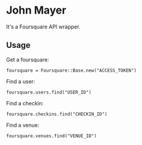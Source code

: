 # John Mayer

It's a Foursquare API wrapper.

## Usage

Get a foursquare:

    foursquare = Foursquare::Base.new("ACCESS_TOKEN")

Find a user:

    foursquare.users.find("USER_ID")

Find a checkin:

    foursquare.checkins.find("CHECKIN_ID")

Find a venue:

    foursquare.venues.find("VENUE_ID")
